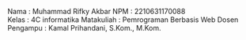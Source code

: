 Nama : Muhammad Rifky Akbar
NPM : 2210631170088\
Kelas : 4C informatika
Matakuliah : Pemrograman Berbasis Web
Dosen Pengampu : Kamal Prihandani, S.Kom., M.Kom.
